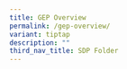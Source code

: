 ```yaml
---
title: GEP Overview
permalink: /gep-overview/
variant: tiptap
description: ""
third_nav_title: SDP Folder
---
```

